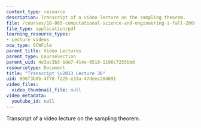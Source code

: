 ```yaml
---
content_type: resource
description: Transcript of a video lecture on the sampling theorem.
file: /courses/18-085-computational-science-and-engineering-i-fall-2008/896f3b0b4f78f225e33a47deec284691_18-085F08-L36.pdf
file_type: application/pdf
learning_resource_types:
- Lecture Videos
ocw_type: OCWFile
parent_title: Video Lectures
parent_type: CourseSection
parent_uid: 4e3ac3b3-1de7-414e-0518-1196c7255bbd
resourcetype: Document
title: "Transcript \u2013 Lecture 36"
uid: 896f3b0b-4f78-f225-e33a-47deec284691
video_files:
  video_thumbnail_file: null
video_metadata:
  youtube_id: null
---
```

Transcript of a video lecture on the sampling theorem.

